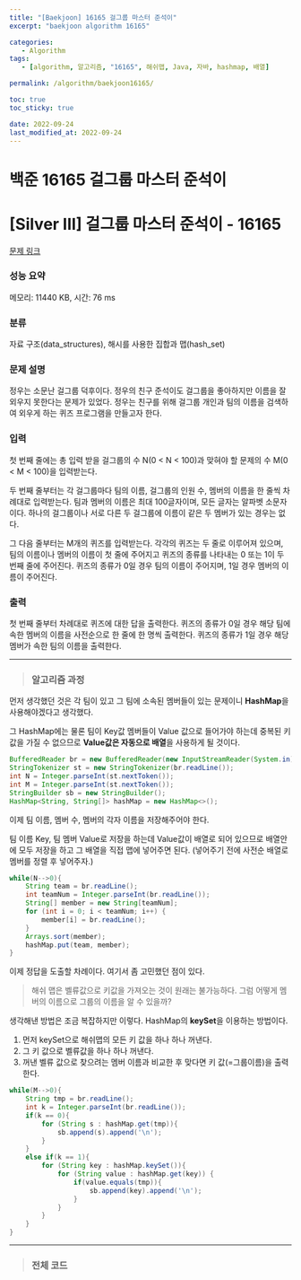 ```yaml
---
title: "[Baekjoon] 16165 걸그룹 마스터 준석이"
excerpt: "baekjoon algorithm 16165"

categories: 
   - Algorithm
tags:
   - [algorithm, 알고리즘, "16165", 해쉬맵, Java, 자바, hashmap, 배열]

permalink: /algorithm/baekjoon16165/

toc: true
toc_sticky: true

date: 2022-09-24
last_modified_at: 2022-09-24
---
```


# 백준 16165 걸그룹 마스터 준석이

# [Silver III] 걸그룹 마스터 준석이 - 16165

[문제 링크](https://www.acmicpc.net/problem/16165)

### 성능 요약

메모리: 11440 KB, 시간: 76 ms

### 분류

자료 구조(data_structures), 해시를 사용한 집합과 맵(hash_set)

### 문제 설명

정우는 소문난 걸그룹 덕후이다. 정우의 친구 준석이도 걸그룹을 좋아하지만 이름을 잘 외우지 못한다는 문제가 있었다. 정우는 친구를 위해 걸그룹 개인과 팀의 이름을 검색하여 외우게 하는 퀴즈 프로그램을 만들고자 한다.

### 입력

첫 번째 줄에는 총 입력 받을 걸그룹의 수 N(0 < N < 100)과 맞혀야 할 문제의 수 M(0 < M < 100)을 입력받는다.

두 번째 줄부터는 각 걸그룹마다 팀의 이름, 걸그룹의 인원 수, 멤버의 이름을 한 줄씩 차례대로 입력받는다. 팀과 멤버의 이름은 최대 100글자이며, 모든 글자는 알파벳 소문자이다. 하나의 걸그룹이나 서로 다른 두 걸그룹에 이름이 같은 두 멤버가 있는 경우는 없다.

그 다음 줄부터는 M개의 퀴즈를 입력받는다. 각각의 퀴즈는 두 줄로 이루어져 있으며, 팀의 이름이나 멤버의 이름이 첫 줄에 주어지고 퀴즈의 종류를 나타내는 0 또는 1이 두 번째 줄에 주어진다. 퀴즈의 종류가 0일 경우 팀의 이름이 주어지며, 1일 경우 멤버의 이름이 주어진다.

### 출력

첫 번째 줄부터 차례대로 퀴즈에 대한 답을 출력한다. 퀴즈의 종류가 0일 경우 해당 팀에 속한 멤버의 이름을 사전순으로 한 줄에 한 명씩 출력한다. 퀴즈의 종류가 1일 경우 해당 멤버가 속한 팀의 이름을 출력한다.

---


> ### 알고리즘 과정

먼저 생각했던 것은 각 팀이 있고 그 팀에 소속된 멤버들이 있는 문제이니 **HashMap**을 사용해야겠다고 생각했다.

그 HashMap에는 물론 팀이 Key값 멤버들이 Value 값으로 들어가야 하는데 중복된 키 값을 가질 수 없으므로 **Value값은 자동으로 배열**을 사용하게 될 것이다.

```java
BufferedReader br = new BufferedReader(new InputStreamReader(System.in));
StringTokenizer st = new StringTokenizer(br.readLine());
int N = Integer.parseInt(st.nextToken());
int M = Integer.parseInt(st.nextToken());
StringBuilder sb = new StringBuilder();
HashMap<String, String[]> hashMap = new HashMap<>();
```

이제 팀 이름, 멤버 수, 멤버의 각자 이름을 저장해주어야 한다.

팀 이름 Key, 팀 멤버 Value로 저장을 하는데 Value값이 배열로 되어 있으므로 배열안에 모두 저장을 하고 그 배열을 직접 맵에 넣어주면 된다. (넣어주기 전에 사전순 배열로 멤버를 정렬 후 넣어주자.)

```java
while(N-->0){
    String team = br.readLine();
    int teamNum = Integer.parseInt(br.readLine());
    String[] member = new String[teamNum];
    for (int i = 0; i < teamNum; i++) {
        member[i] = br.readLine();
    }
    Arrays.sort(member);
    hashMap.put(team, member);
}
```

이제 정답을 도출할 차례이다. 여기서 좀 고민했던 점이 있다.

> 해쉬 맵은 벨류값으로 키값을 가져오는 것이 원래는 불가능하다. 그럼 어떻게 멤버의 이름으로 그룹의 이름을 알 수 있을까?
>

생각해낸 방법은 조금 복잡하지만 이렇다. HashMap의 **keySet**을 이용하는 방법이다.

1. 먼저 keySet으로 해쉬맵의 모든 키 값을 하나 하나 꺼낸다.
2. 그 키 값으로 벨류값을 하나 하나 꺼낸다.
3. 꺼낸 벨류 값으로 찾으려는 멤버 이름과 비교한 후 맞다면 키 값(=그룹이름)을 출력한다.

```java
while(M-->0){
    String tmp = br.readLine();
    int k = Integer.parseInt(br.readLine());
    if(k == 0){
        for (String s : hashMap.get(tmp)){
            sb.append(s).append('\n');
        }
    }
    else if(k == 1){
        for (String key : hashMap.keySet()){
            for (String value : hashMap.get(key)) {
                if(value.equals(tmp)){
                    sb.append(key).append('\n');
                }
            }
        }
    }
}
```

---

> ### 전체 코드

<script src="https://gist.github.com/jsw6701/8fde46aa139a47b80af304283e7c74a4.js"></script>

